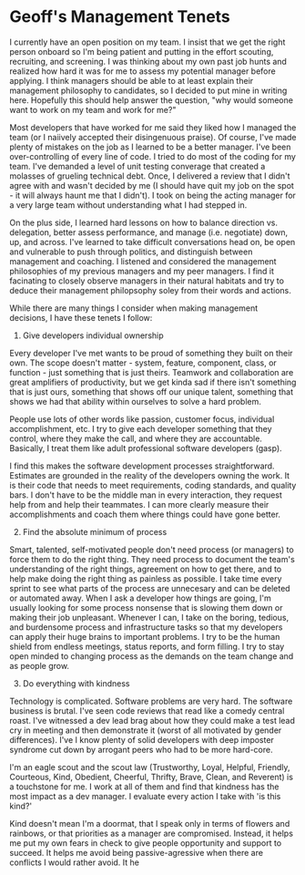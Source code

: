 # Geoff's Management Tenets

I currently have an open position on my team.  I insist that we get the right person onboard so I'm being patient and putting in the effort scouting, recruiting, and screening.  I was thinking about my own past job hunts and realized how hard it was for me to assess my potential manager before applying.  I think managers should be able to at least explain their management philosophy to candidates, so I decided to put mine in writing here.  Hopefully this should help answer the question, "why would someone want to work on my team and work for me?"

Most developers that have worked for me said they liked how I managed the team (or I naiively accepted their disingenuous praise).  Of course, I've made plenty of mistakes on the job as I learned to be a better manager.  I've been over-controlling of every line of code. I tried to do most of the coding for my team. I've demanded a level of unit testing converage that created a molasses of grueling technical debt.  Once, I delivered a review that I didn't agree with and wasn't decided by me (I should have quit my job on the spot - it will always haunt me that I didn't).  I took on being the acting manager for a very large team without understanding what I had stepped in.  

On the plus side, I learned hard lessons on how to balance direction vs. delegation, better assess performance, and manage (i.e. negotiate) down, up, and across.  I've learned to take difficult conversations head on, be open and vulnerable to push through politics, and distinguish between management and coaching.  I listened and considered the management philosophies of my previous managers and my peer managers.  I  find it facinating to closely observe managers in their natural habitats and try to deduce their management philopsophy soley from their words and actions.

While there are many things I consider when making management decisions, I have these tenets I follow: 

1. Give developers individual ownership

Every developer I've met wants to be  proud of something they built on their own. The scope doesn't matter - system, feature, component, class, or function - just something that is just theirs. Teamwork and collaboration are great amplifiers of productivity, but we get kinda sad if there isn't something that is just ours, something that shows off our unique talent, something that shows we had that ability within ourselves to solve a hard problem.  

People use lots of other words like passion, customer focus, individual accomplishment, etc.  I try to give each developer something that they control, where they make the call, and where they are accountable.  Basically, I treat them like adult professional software developers (gasp).

I find this makes the software development processes straightforward.  Estimates are grounded in the reality of the developers owning the work.  It is their code that needs to meet requirements, coding standards, and quality bars. I don't have to be the middle man in every interaction, they request help from and help their teammates.  I can more clearly measure their accomplishments and coach them where things could have gone better.

2. Find the absolute minimum of process

Smart, talented, self-motivated people don't need process (or managers) to force them to do the right thing.  They need process to document the team's understanding of the right things, agreement on how to get there, and to help make doing the right thing as painless as possible.  I take time every sprint to see what parts of the process are unnecesary and can be deleted or automated away. When I ask a developer how things are going, I'm usually looking for some process nonsense that is slowing them down or making their job unpleasant.  Whenever I can, I take on the boring, tedious, and burdensome process and infrastructure tasks so that my developers can apply their huge brains to important problems. I try to be the human shield from endless meetings, status reports, and form filling. I try to stay open minded to changing process as the demands on the team change and as people grow.

3. Do everything with kindness

Technology is complicated. Software problems are very hard. The software business is brutal.  I've seen code reviews that read like a comedy central roast.  I've witnessed a dev lead brag about how they could make a test lead cry in meeting and then demonstrate it (worst of all motivated by gender differences). I've I know plenty of solid developers with deep imposter syndrome cut down by arrogant peers who had to be more hard-core.

I'm an eagle scout and the scout law (Trustworthy, Loyal, Helpful, Friendly, Courteous, Kind, Obedient, Cheerful, Thrifty, Brave, Clean, and Reverent) is a touchstone for me.  I work at all of them and find that kindness has the most impact as a dev manager.  I evaluate every action I take with 'is this kind?'  

Kind doesn't mean I'm a doormat, that I speak only in terms of flowers and rainbows, or that priorities as a manager are compromised. Instead, it helps me put my own fears in check to give people opportunity and support to succeed.  It helps me avoid being passive-agressive when there are conflicts I would rather avoid. It he 




